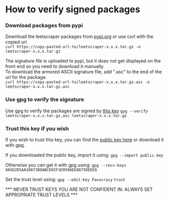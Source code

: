 # How to verify signed packages

### Download packages from pypi

Download the leetscraper packages from [pypi.org](https://pypi.org/project/leetscraper/#files) or use curl with the copied url.  
`curl https://copy-pasted-url-to/leetscraper-x.x.x.tar.gz -o leetscraper-x.x.x.tar.gz` 
  
The signature file is uploaded to pypi, but it does not get displayed on the front end so you need to download it manually.  
To download the armored ASCII signature file, add ".asc" to the end of the url for the package.  
`curl https://copy-pasted-url-to/leetscraper-x.x.x.tar.gz.asc -o leetscraper-x.x.x.tar.gz.asc`

### Use gpg to verify the signature

Use gpg to verify the packages are signed by [this key](https://github.com/Pavocracy/leetscraper/blob/main/src/leetscraper/leetscraper.py#L2)
`gpg --verify leetscraper-x.x.x.tar.gz.asc leetscraper-x.x.x.tar.gz`

### Trust this key if you wish

If you wish to trust this key, you can find the [public key here](https://github.com/Pavocracy/Pavocracy/blob/main/public.key) or download it with gpg.  

If you downloaded the public key, import it using:
`gpg --import public.key`

Otherwise you can get it with gpg using:
`gpg --recv-keys 9A5D2D5AA10873B9ABCD92F1D959AEE8875DEEE6`

Set the trust level using:
`gpg --edit-key Pavocracy`
`trust`

*** NEVER TRUST KEYS YOU ARE NOT CONFIDENT IN. ALWAYS SET APPROPRIATE TRUST LEVELS ***
